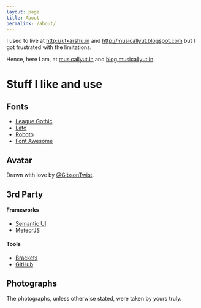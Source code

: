 ```yaml
---
layout: page
title: About
permalink: /about/
---
```


I used to live at <http://utkarshu.in> and <http://musicallyut.blogspot.com> but I got frustrated with the limitations.

Hence, here I am, at [musicallyut.in](http://musicallyut.in) and
[blog.musicallyut.in](http://blog.musicallyut.in).

# Stuff I like and use

## Fonts

 - [League Gothic](https://www.theleagueofmoveabletype.com/league-gothic)
 - [Lato](https://www.google.com/fonts/specimen/Lato)
 - [Roboto](https://www.google.com/fonts/specimen/Roboto)
 - [Font Awesome](http://fortawesome.github.io/Font-Awesome/)
 
## Avatar
 
Drawn with love by [@GibsonTwist](https://twitter.com/GibsonTwist).

## 3rd Party 

#### Frameworks

 - [Semantic UI](http://semantic-ui.com/)
 - [MeteorJS](https://www.meteor.com/)
 
#### Tools

 - [Brackets](http://brackets.io/)
 - [GitHub](https://github.com/)
 
## Photographs

The photographs, unless otherwise stated, were taken by yours truly.
